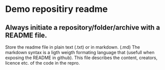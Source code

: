 # Demo repositiry readme

## Always initiate a repository/folder/archive with a README file. 
Store the readme file in plain text (.txt) or in markdown. (.md) The markdown syntax is a ligth weigth formating language that (usefull when exposing the README in github). This file describes the content, creators, licence etc. of the code in the repro. 